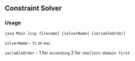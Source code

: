 ## Constraint Solver
### Usage
```
java Main [csp filename] [solverName] [variableOrder]
```
`solverName` - `fc` or `mac`

`variableOrder` - 1 for `ascending` 2 for `smallest-domain first`